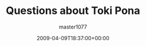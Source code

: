 ---
title: 'Questions about Toki Pona'
posts: 6
hash: 't1020'
author: 'master1077'
date: 2009-04-09T18:37:00+00:00
sources:
  - http://forums.tokipona.org/viewtopic.php%3Ft=1020.html
---